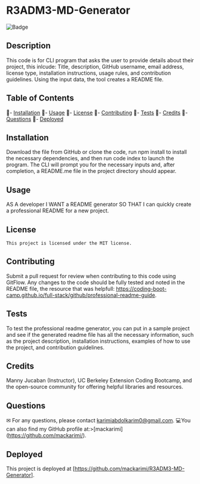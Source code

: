 # R3ADM3-MD-Generator
![Badge](https://img.shields.io/badge/license-MIT-blue.svg)

## Description
This code is for CLI program that asks the user to provide details about their project, this inlcude: Title, description, GitHub username, email address, license type, installation instructions, usage rules, and contribution guidelines. Using the input data, the tool creates a README file.

## Table of Contents
💠- [Installation](#installation)
💠- [Usage](#usage)
💠- [License](#license)
💠- [Contributing](#contributing)
💠- [Tests](#tests)
💠- [Credits](#credits)
💠- [Questions](#questions)
💠- [Deployed](#deployed)

## Installation
 Download the file from GitHub or clone the code, run npm install to install the necessary dependencies, and then run code index to launch the program. The CLI will prompt you for the necessary inputs and, after completion, a README.me file in the project directory should appear.

## Usage
 AS A developer I WANT a README generator SO THAT I can quickly create a professional README for a new project.

## License
    This project is licensed under the MIT license.

## Contributing
Submit a pull request for review when contributing to this code using GitFlow. Any changes to the code should be fully tested and noted in the README file, the resource that was helpfull: https://coding-boot-camp.github.io/full-stack/github/professional-readme-guide.

## Tests
To test the professional readme generator, you can put in a sample project and see if the generated readme file has all the necessary information, such as the project description, installation instructions, examples of how to use the project, and contribution guidelines.


## Credits
 Manny Jucaban (Instructor), UC Berkeley Extension Coding Bootcamp, and the open-source community for offering helpful libraries and resources.

## Questions
✉ For any questions, please contact karimiabdolkarim0@gmail.com.
💻You can also find my GitHub profile at:>[mackarimi] (https://github.com/mackarimi/).

## Deployed
This project is deployed at [https://github.com/mackarimi/R3ADM3-MD-Generator].